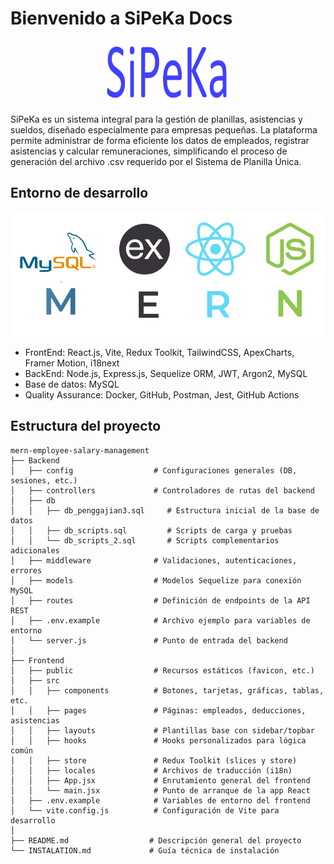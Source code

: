 # Bienvenido a SiPeKa Docs  

<div style="text-align: center;">
<img src="img/logo-1.png" width="200" height="100"/>
</div>

SiPeKa es un sistema integral para la gestión de planillas, asistencias y sueldos, diseñado especialmente para empresas pequeñas. La plataforma permite administrar de forma eficiente los datos de empleados, registrar asistencias y calcular remuneraciones, simplificando el proceso de generación del archivo .csv requerido por el Sistema de Planilla Única.

## Entorno de desarrollo

![Tech Stack](img/stack.png)

- FrontEnd: React.js, Vite, Redux Toolkit, TailwindCSS, ApexCharts, Framer Motion, i18next
- BackEnd: Node.js, Express.js, Sequelize ORM, JWT, Argon2, MySQL
- Base de datos: MySQL
- Quality Assurance: Docker, GitHub, Postman, Jest, GitHub Actions


## Estructura del proyecto  

    mern-employee-salary-management
    ├── Backend
    │   ├── config                  # Configuraciones generales (DB, sesiones, etc.)
    │   ├── controllers             # Controladores de rutas del backend
    │   ├── db
    │   │   ├── db_penggajian3.sql     # Estructura inicial de la base de datos
    │   │   ├── db_scripts.sql         # Scripts de carga y pruebas
    │   │   └── db_scripts_2.sql       # Scripts complementarios adicionales
    │   ├── middleware              # Validaciones, autenticaciones, errores
    │   ├── models                  # Modelos Sequelize para conexión MySQL
    │   ├── routes                  # Definición de endpoints de la API REST
    │   ├── .env.example            # Archivo ejemplo para variables de entorno
    │   └── server.js               # Punto de entrada del backend
    │
    ├── Frontend
    │   ├── public                  # Recursos estáticos (favicon, etc.)
    │   ├── src
    │   │   ├── components          # Botones, tarjetas, gráficas, tablas, etc.
    │   │   ├── pages               # Páginas: empleados, deducciones, asistencias
    │   │   ├── layouts             # Plantillas base con sidebar/topbar
    │   │   ├── hooks               # Hooks personalizados para lógica común
    │   │   ├── store               # Redux Toolkit (slices y store)
    │   │   ├── locales             # Archivos de traducción (i18n)
    │   │   ├── App.jsx             # Enrutamiento general del frontend
    │   │   └── main.jsx            # Punto de arranque de la app React
    │   ├── .env.example            # Variables de entorno del frontend
    │   └── vite.config.js          # Configuración de Vite para desarrollo
    │
    ├── README.md                  # Descripción general del proyecto
    └── INSTALATION.md             # Guía técnica de instalación
